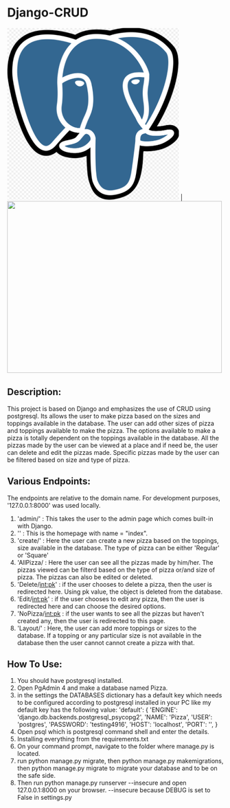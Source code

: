 # Django-CRUD

<img src="imgg/postgresqlimg.png" width="400" height="400"> | <img src="https://static.djangoproject.com/img/logos/django-logo-positive.png" width="500" height="400"> 
## Description:
This project is based on Django and emphasizes the use of CRUD using postgresql. Its allows the user to make pizza based on the sizes and toppings available in the database.
The user can add other sizes of pizza and toppings available to make the pizza. The options available to make a pizza is totally dependent on the toppings available in the 
database. All the pizzas made by the user can be viewed at a place and if need be, the user can delete and edit the pizzas made. Specific pizzas made by the user can 
be filtered based on size and type of pizza.

## Various Endpoints:
The endpoints are relative to the domain name. For development purposes, '127.0.0.1:8000' was used locally.
1. 'admin/' : This takes the user to the admin page which comes built-in with Django.
2. '' : This is the homepage with name = "index". 
3. 'create/' : Here the user can create a new pizza based on the toppings, size available in the database. The type of pizza can be either 'Regular' or 'Square'
4. 'AllPizza/ : Here the user can see all the pizzas made by him/her. The pizzas viewed can be filterd based on the type of pizza or/and size of pizza. The pizzas
                can also be edited or deleted.
5. 'Delete/<int:pk>' : if the user chooses to delete a pizza, then the user is redirected here. Using pk value, the object is deleted from the database.
6. 'Edit/<int:pk>' : if the user chooses to edit any pizza, then the user is redirected here and can choose the desired options. 
7. 'NoPizza/<int:pk> : if the user wants to see all the pizzas but haven't created any, then the user is redirected to this page. 
8. 'Layout/' : Here, the user can add more toppings or sizes to the database. If a topping or any particular size is not available in the database then the user cannot 
               cannot create a pizza with that.
               
## How To Use:
1. You should have postgresql installed.
2. Open PgAdmin 4 and make a database named Pizza.
3. in the settings the DATABASES dictionary has a default key which needs to be configured according to postgresql installed in your PC like my default key has the following value:
'default': {
        'ENGINE': 'django.db.backends.postgresql_psycopg2',
        'NAME': 'Pizza',
        'USER': 'postgres',
        'PASSWORD': 'testing4916',
        'HOST': 'localhost',
        'PORT': '',
    }
4. Open psql which is postgresql command shell and enter the details.
5. Installing everything from the requirements.txt
6. On your command prompt, navigate to the folder where manage.py is located.
7. run python manage.py migrate, then python manage.py makemigrations, then python manage.py migrate to migrate your database and to be on the safe side.
8. Then run python manage.py runserver --insecure and open 127.0.0.1:8000 on your browser. --insecure because DEBUG is set to False in settings.py
